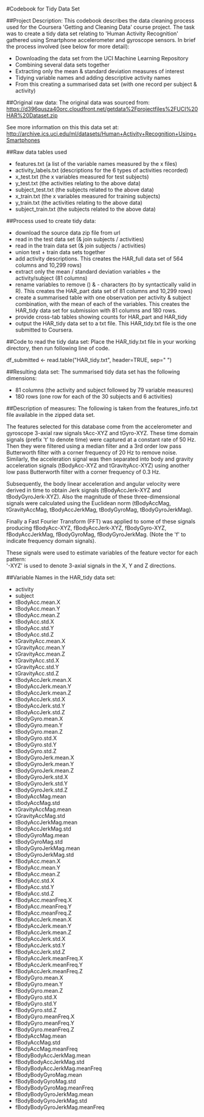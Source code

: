 #Codebook for Tidy Data Set

##Project Description:
This codebook describes the data cleaning process used for the Coursera 'Getting and Cleaning Data' course project. The task was to create a tidy data set relating to 'Human Activity Recognition' gathered using Smartphone accelerometer and gyroscope sensors. In brief the process involved (see below for more detail):

- Downloading the data set from the UCI Machine Learning Repository
- Combining several data sets together
- Extracting only the mean & standard deviation measures of interest
- Tidying variable names and adding descriptive activity names
- From this creating a summarised data set (with one record per subject & activity)

##Original raw data:
The original data was sourced from:
https://d396qusza40orc.cloudfront.net/getdata%2Fprojectfiles%2FUCI%20HAR%20Dataset.zip

See more information on this this data set at:
http://archive.ics.uci.edu/ml/datasets/Human+Activity+Recognition+Using+Smartphones

##Raw data tables used
- features.txt (a list of the variable names measured by the x files)
- activity_labels.txt (descriptions for the 6 types of activities recorded)
- x_test.txt (the x variables measured for test subjects)
- y_test.txt (the activities relating to the above data)
- subject_test.txt (the subjects related to the above data)
- x_train.txt (the x variables measured for training subjects)
- y_train.txt (the activities relating to the above data)
- subject_train.txt (the subjects related to the above data)


##Process used to create tidy data:
- download the source data zip file from url
- read in the test data set (& join subjects / activities)
- read in the train data set (& join subjects / activities)
- union test + train data sets together
- add activity descriptions. This creates the HAR_full data set of 564 columns and 10,299 rows)
- extract only the mean / standard deviation variables + the activity/subject (81 columns)
- rename variables to remove () & - characters (to by syntactically valid in R). This creates the HAR_part data set of 81 columns and 10,299 rows)
- create a summarised table with one observation per activity & subject combination, with the mean of each of the variables. This creates the HAR_tidy data set for submission with 81 columns and 180 rows.
- provide cross-tab tables showing counts for HAR_part and HAR_tidy
- output the HAR_tidy data set to a txt file. This HAR_tidy.txt file is the one submitted to Coursera.

##Code to read the tidy data set:
Place the HAR_tidy.txt file in your working directory, then run following line of code.

df_submitted <- read.table("HAR_tidy.txt", header=TRUE, sep=" ")


##Resulting data set:
The summarised tidy data set has the following dimensions:
- 81 columns (the activity and subject followed by 79 variable measures)
- 180 rows (one row for each of the 30 subjects and 6 activities)

##Description of measures:
The following is taken from the features_info.txt file available in the zipped data set.

The features selected for this database come from the accelerometer and gyroscope 3-axial raw signals tAcc-XYZ and tGyro-XYZ. These time domain signals (prefix 't' to denote time) were captured at a constant rate of 50 Hz. Then they were filtered using a median filter and a 3rd order low pass Butterworth filter with a corner frequency of 20 Hz to remove noise. Similarly, the acceleration signal was then separated into body and gravity acceleration signals (tBodyAcc-XYZ and tGravityAcc-XYZ) using another low pass Butterworth filter with a corner frequency of 0.3 Hz. 

Subsequently, the body linear acceleration and angular velocity were derived in time to obtain Jerk signals (tBodyAccJerk-XYZ and tBodyGyroJerk-XYZ). Also the magnitude of these three-dimensional signals were calculated using the Euclidean norm (tBodyAccMag, tGravityAccMag, tBodyAccJerkMag, tBodyGyroMag, tBodyGyroJerkMag). 

Finally a Fast Fourier Transform (FFT) was applied to some of these signals producing fBodyAcc-XYZ, fBodyAccJerk-XYZ, fBodyGyro-XYZ, fBodyAccJerkMag, fBodyGyroMag, fBodyGyroJerkMag. (Note the 'f' to indicate frequency domain signals). 

These signals were used to estimate variables of the feature vector for each pattern:  
'-XYZ' is used to denote 3-axial signals in the X, Y and Z directions.

##Variable Names in the HAR_tidy data set:
- activity
- subject
- tBodyAcc.mean.X
- tBodyAcc.mean.Y
- tBodyAcc.mean.Z
- tBodyAcc.std.X
- tBodyAcc.std.Y
- tBodyAcc.std.Z
- tGravityAcc.mean.X
- tGravityAcc.mean.Y
- tGravityAcc.mean.Z
- tGravityAcc.std.X
- tGravityAcc.std.Y
- tGravityAcc.std.Z
- tBodyAccJerk.mean.X
- tBodyAccJerk.mean.Y
- tBodyAccJerk.mean.Z
- tBodyAccJerk.std.X
- tBodyAccJerk.std.Y
- tBodyAccJerk.std.Z
- tBodyGyro.mean.X
- tBodyGyro.mean.Y
- tBodyGyro.mean.Z
- tBodyGyro.std.X
- tBodyGyro.std.Y
- tBodyGyro.std.Z
- tBodyGyroJerk.mean.X
- tBodyGyroJerk.mean.Y
- tBodyGyroJerk.mean.Z
- tBodyGyroJerk.std.X
- tBodyGyroJerk.std.Y
- tBodyGyroJerk.std.Z
- tBodyAccMag.mean
- tBodyAccMag.std
- tGravityAccMag.mean
- tGravityAccMag.std
- tBodyAccJerkMag.mean
- tBodyAccJerkMag.std
- tBodyGyroMag.mean
- tBodyGyroMag.std
- tBodyGyroJerkMag.mean
- tBodyGyroJerkMag.std
- fBodyAcc.mean.X
- fBodyAcc.mean.Y
- fBodyAcc.mean.Z
- fBodyAcc.std.X
- fBodyAcc.std.Y
- fBodyAcc.std.Z
- fBodyAcc.meanFreq.X
- fBodyAcc.meanFreq.Y
- fBodyAcc.meanFreq.Z
- fBodyAccJerk.mean.X
- fBodyAccJerk.mean.Y
- fBodyAccJerk.mean.Z
- fBodyAccJerk.std.X
- fBodyAccJerk.std.Y
- fBodyAccJerk.std.Z
- fBodyAccJerk.meanFreq.X
- fBodyAccJerk.meanFreq.Y
- fBodyAccJerk.meanFreq.Z
- fBodyGyro.mean.X
- fBodyGyro.mean.Y
- fBodyGyro.mean.Z
- fBodyGyro.std.X
- fBodyGyro.std.Y
- fBodyGyro.std.Z
- fBodyGyro.meanFreq.X
- fBodyGyro.meanFreq.Y
- fBodyGyro.meanFreq.Z
- fBodyAccMag.mean
- fBodyAccMag.std
- fBodyAccMag.meanFreq
- fBodyBodyAccJerkMag.mean
- fBodyBodyAccJerkMag.std
- fBodyBodyAccJerkMag.meanFreq
- fBodyBodyGyroMag.mean
- fBodyBodyGyroMag.std
- fBodyBodyGyroMag.meanFreq
- fBodyBodyGyroJerkMag.mean
- fBodyBodyGyroJerkMag.std
- fBodyBodyGyroJerkMag.meanFreq